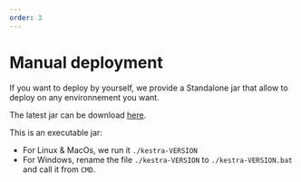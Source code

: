 ```yaml
---
order: 3
---
```

# Manual deployment

If you want to deploy by yourself, we provide a Standalone jar that allow to deploy on any environnement you want.

The latest jar can be download [here](https://api.kestra.io/v1/versions/download).

This is an executable jar:
- For Linux & MacOs, we run it `./kestra-VERSION`
- For Windows, rename the file `./kestra-VERSION` to `./kestra-VERSION.bat` and call it from `CMD`.



